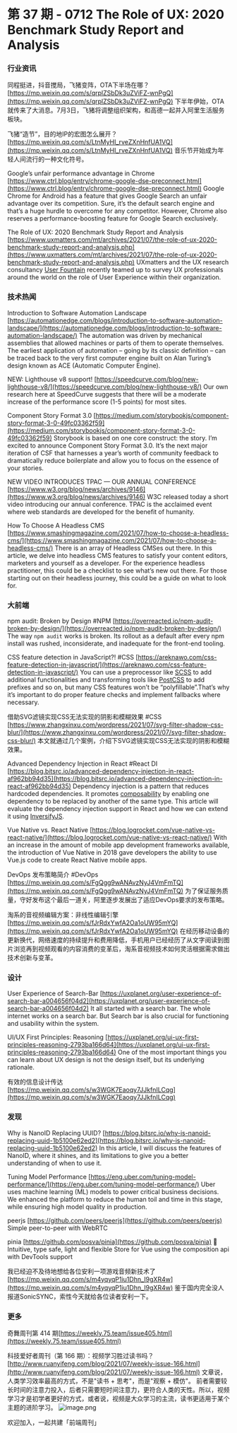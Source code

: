 # 第 37 期 - 0712 The Role of UX: 2020 Benchmark Study Report and Analysis
### 行业资讯
同程挺进，抖音搅局，飞猪变阵，OTA下半场在哪？
[https://mp.weixin.qq.com/s/qrplZSbDk3uZViFZ-wnPgQ](https://mp.weixin.qq.com/s/qrplZSbDk3uZViFZ-wnPgQ)
下半年伊始，OTA就传来了大消息。7月3日，飞猪将调整组织架构，和高德一起并入阿里生活服务板块。

飞猪“造节”，目的地IP的宏图怎么展开？
[https://mp.weixin.qq.com/s/LtnMyHI_rveZXnHnfUA1VQ](https://mp.weixin.qq.com/s/LtnMyHI_rveZXnHnfUA1VQ)
音乐节开始成为年轻人间流行的一种文化符号。

Google’s unfair performance advantage in Chrome
[https://www.ctrl.blog/entry/chrome-google-dse-preconnect.html](https://www.ctrl.blog/entry/chrome-google-dse-preconnect.html)
Google Chrome for Android has a feature that gives Google Search an unfair advantage over its competition. Sure, it’s the default search engine and that’s a huge hurdle to overcome for any competitor. However, Chrome also reserves a performance-boosting feature for Google Search exclusively.

The Role of UX: 2020 Benchmark Study Report and Analysis
[https://www.uxmatters.com/mt/archives/2021/07/the-role-of-ux-2020-benchmark-study-report-and-analysis.php](https://www.uxmatters.com/mt/archives/2021/07/the-role-of-ux-2020-benchmark-study-report-and-analysis.php)
UXmatters and the UX research consultancy [User Fountain](https://www.userfountain.com/the-role-of-ux-benchmark-study) recently teamed up to survey UX professionals around the world on the role of User Experience within their organization.

### 技术热闻
Introduction to Software Automation Landscape
[https://automationedge.com/blogs/introduction-to-software-automation-landscape/](https://automationedge.com/blogs/introduction-to-software-automation-landscape/)
The automation was driven by mechanical assemblies that allowed machines or parts of them to operate themselves. The earliest application of automation – going by its classic definition – can be traced back to the very first computer engine built on Alan Turing’s design known as ACE (Automatic Computer Engine).

NEW: Lighthouse v8 support!
[https://speedcurve.com/blog/new-lighthouse-v8/](https://speedcurve.com/blog/new-lighthouse-v8/)
Our own research here at SpeedCurve suggests that there will be a moderate increase of the performance score (1-5 points) for most sites.

Component Story Format 3.0
[https://medium.com/storybookjs/component-story-format-3-0-49fc03362f59](https://medium.com/storybookjs/component-story-format-3-0-49fc03362f59)
Storybook is based on one core construct: the story. I’m excited to announce Component Story Format 3.0. It’s the next major iteration of CSF that harnesses a year’s worth of community feedback to dramatically reduce boilerplate and allow you to focus on the essence of your stories.

NEW VIDEO INTRODUCES TPAC — OUR ANNUAL CONFERENCE
[https://www.w3.org/blog/news/archives/9146](https://www.w3.org/blog/news/archives/9146)
W3C released today a short video introducing our annual conference. TPAC is the acclaimed event where web standards are developed for the benefit of humanity.

How To Choose A Headless CMS
[https://www.smashingmagazine.com/2021/07/how-to-choose-a-headless-cms/](https://www.smashingmagazine.com/2021/07/how-to-choose-a-headless-cms/)
There is an array of Headless CMSes out there. In this article, we delve into headless CMS features to satisfy your content editors, marketers and yourself as a developer. For the experience headless practitioner, this could be a checklist to see what’s new out there. For those starting out on their headless journey, this could be a guide on what to look for.

### 大前端
npm audit: Broken by Design #NPM
[https://overreacted.io/npm-audit-broken-by-design/](https://overreacted.io/npm-audit-broken-by-design/)
The way `npm audit` works is broken. Its rollout as a default after every npm install was rushed, inconsiderate, and inadequate for the front-end tooling.

CSS feature detection in JavaScript?! #CSS
[https://areknawo.com/css-feature-detection-in-javascript/](https://areknawo.com/css-feature-detection-in-javascript/)
You can use a preprocessor like [SCSS](https://sass-lang.com/) to add additional functionalities and transforming tools like [PostCSS](https://postcss.org/) to add prefixes and so on, but many CSS features won’t be “polyfillable”.That’s why it’s important to do proper feature checks and implement fallbacks where necessary.

借助SVG滤镜实现CSS无法实现的阴影和模糊效果 #CSS
[https://www.zhangxinxu.com/wordpress/2021/07/svg-filter-shadow-css-blur/](https://www.zhangxinxu.com/wordpress/2021/07/svg-filter-shadow-css-blur/)
本文就通过几个案例，介绍下SVG滤镜实现CSS无法实现的阴影和模糊效果。

Advanced Dependency Injection in React #React DI
[https://blog.bitsrc.io/advanced-dependency-injection-in-react-af962bb94d35](https://blog.bitsrc.io/advanced-dependency-injection-in-react-af962bb94d35)
Dependency injection is a pattern that reduces hardcoded dependencies. It promotes [composability](https://en.wikipedia.org/wiki/Composability) by enabling one dependency to be replaced by another of the same type.
This article will evaluate the dependency injection support in React and how we can extend it using [InversifyJS](https://github.com/inversify/InversifyJS).

Vue Native vs. React Native
[https://blog.logrocket.com/vue-native-vs-react-native/](https://blog.logrocket.com/vue-native-vs-react-native/)
With an increase in the amount of mobile app development frameworks available, the introduction of Vue Native in 2018 gave developers the ability to use Vue.js code to create React Native mobile apps.

DevOps 发布策略简介 #DevOps
[https://mp.weixin.qq.com/s/FgQgg9wANAvzNyJ4VmFmTQ](https://mp.weixin.qq.com/s/FgQgg9wANAvzNyJ4VmFmTQ)
为了保证服务质量，守好发布这个最后一道关，阿里逐步发展出了适应DevOps要求的发布策略。

淘系的音视频编辑方案：非线性编辑引擎
[https://mp.weixin.qq.com/s/fJrRdxYwfA2Oa1oUW95mYQ](https://mp.weixin.qq.com/s/fJrRdxYwfA2Oa1oUW95mYQ)
在经历移动设备的更新换代，网络速度的持续提升和费用降低，手机用户已经经历了从文字阅读到图片浏览再到视频观看的内容消费的变革后，淘系音视频技术如何灵活根据需求做出技术创新与变革。

### 设计
User Experience of Search-Bar
[https://uxplanet.org/user-experience-of-search-bar-a004656f04d2](https://uxplanet.org/user-experience-of-search-bar-a004656f04d2)
It all started with a search bar. The whole internet works on a search bar. But Search bar is also crucial for functioning and usability within the system.

UI/UX First Principles: Reasoning
[https://uxplanet.org/ui-ux-first-principles-reasoning-2793ba166d64](https://uxplanet.org/ui-ux-first-principles-reasoning-2793ba166d64)
One of the most important things you can learn about UX design is not the design itself, but its underlying rationale.

有效的信息设计传达
[https://mp.weixin.qq.com/s/w3WGK7Eaoqy7JJkfnILCqg](https://mp.weixin.qq.com/s/w3WGK7Eaoqy7JJkfnILCqg)

### 发现
Why is NanoID Replacing UUID?
[https://blog.bitsrc.io/why-is-nanoid-replacing-uuid-1b5100e62ed2](https://blog.bitsrc.io/why-is-nanoid-replacing-uuid-1b5100e62ed2)
In this article, I will discuss the features of NanoID, where it shines, and its limitations to give you a better understanding of when to use it.

Tuning Model Performance
[https://eng.uber.com/tuning-model-performance/](https://eng.uber.com/tuning-model-performance/)
Uber uses machine learning (ML) models to power critical business decisions. We enhanced the platform to reduce the human toil and time in this stage, while ensuring high model quality in production.

peerjs
[https://github.com/peers/peerjs](https://github.com/peers/peerjs)
Simple peer-to-peer with WebRTC

pinia
[https://github.com/posva/pinia](https://github.com/posva/pinia)
🍍 Intuitive, type safe, light and flexible Store for Vue using the composition api with DevTools support

我已经迫不及待地想给各位安利一项游戏音频新技术了
[https://mp.weixin.qq.com/s/m4yqyqP1iu1Dhn_I9gXR4w](https://mp.weixin.qq.com/s/m4yqyqP1iu1Dhn_I9gXR4w)
鉴于国内完全没人报道SonicSYNC，索性今天就给各位读者安利一下。

### 更多
奇舞周刊第 414 期[https://weekly.75.team/issue405.html](https://weekly.75.team/issue405.html)

科技爱好者周刊（第 166 期）：视频学习胜过读书吗？
[http://www.ruanyifeng.com/blog/2021/07/weekly-issue-166.html](http://www.ruanyifeng.com/blog/2021/07/weekly-issue-166.html)
文章说， 人类学习效率最高的方式，不是"读书 + 思考"，而是"观察 + 模仿"。 前者需要较长时间的注意力投入，后者只需要短时间注意力，更符合人类的天性。所以，视频学习才是初学者更好的方式，或者说，视频是大众学习的主流，读书更适用于某个主题的进阶学习。
![image.png](https://cdn.nlark.com/yuque/0/2020/png/85771/1605930034828-7fc81343-651f-4a15-8465-eebe5a23cf61.png#height=31&id=C5Hpa&margin=%5Bobject%20Object%5D&name=image.png&originHeight=90&originWidth=2186&originalType=binary&ratio=1&size=14325&status=done&style=none&width=746)


欢迎加入，一起共建「前端周刊」
